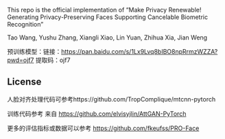 This repo is the official implementation of 
“Make Privacy Renewable! Generating Privacy-Preserving Faces Supporting Cancelable Biometric Recognition”

Tao Wang, Yushu Zhang, Xiangli Xiao, Lin Yuan, Zhihua Xia, Jian Weng

预训练模型：链接：https://pan.baidu.com/s/1Lx9Lvq8bIBO8npRrmzWZZA?pwd=ojf7 
提取码：ojf7

## License
人脸对齐处理代码可参考https://github.com/TropComplique/mtcnn-pytorch

训练代码参考 来自 https://github.com/elvisyjlin/AttGAN-PyTorch

更多的评估指标或数据可以参考 https://github.com/fkeufss/PRO-Face

